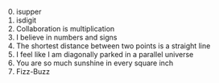 0. isupper
1. isdigit
2. Collaboration is multiplication
4. I believe in numbers and signs
6. The shortest distance between two points is a straight line
7. I feel like I am diagonally parked in a parallel universe
8. You are so much sunshine in every square inch
9. Fizz-Buzz
